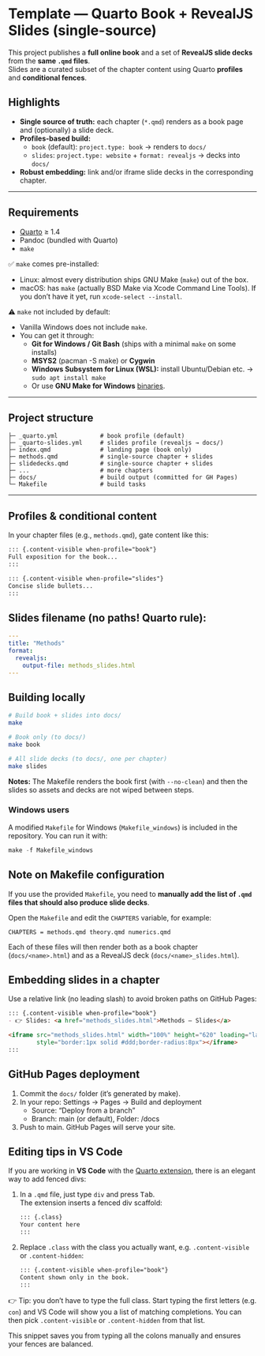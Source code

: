 # Template — Quarto Book + RevealJS Slides (single-source)

This project publishes a **full online book** and a set of **RevealJS slide decks** from the **same `.qmd` files**.  
Slides are a curated subset of the chapter content using Quarto **profiles** and **conditional fences**.

## Highlights

- **Single source of truth:** each chapter (`*.qmd`) renders as a book page and (optionally) a slide deck.
- **Profiles-based build:**
  - `book` (default): `project.type: book` → renders to `docs/`
  - `slides`: `project.type: website` + `format: revealjs` → decks into `docs/`
- **Robust embedding:** link and/or iframe slide decks in the corresponding chapter.

---

## Requirements

- [Quarto](https://quarto.org) ≥ 1.4  
- Pandoc (bundled with Quarto)
- `make`

✅ `make` comes pre-installed:

- Linux: almost every distribution ships GNU Make (`make`) out of the box.
- macOS: has `make` (actually BSD Make via Xcode Command Line Tools). If you don’t have it yet, run `xcode-select --install`.

⚠️ `make` not included by default:

- Vanilla Windows does not include `make`.
- You can get it through:
  - **Git for Windows / Git Bash** (ships with a minimal `make` on some installs)
  - **MSYS2** (pacman -S make) or **Cygwin**
  - **Windows Subsystem for Linux (WSL):** install Ubuntu/Debian etc. → `sudo apt install make`
  - Or use **GNU Make for Windows** [binaries](https://gnuwin32.sourceforge.net/packages/make.htm).


---

## Project structure

```
├─ _quarto.yml            # book profile (default)
├─ _quarto-slides.yml     # slides profile (revealjs → docs/)
├─ index.qmd              # landing page (book only)
├─ methods.qmd            # single-source chapter + slides
├─ slidedecks.qmd         # single-source chapter + slides
├─ ...                    # more chapters
├─ docs/                  # build output (committed for GH Pages)
└─ Makefile               # build tasks
```

---

## Profiles & conditional content

In your chapter files (e.g., `methods.qmd`), gate content like this:

```markdown
::: {.content-visible when-profile="book"}
Full exposition for the book...
:::

::: {.content-visible when-profile="slides"}
Concise slide bullets...
:::
```
## Slides filename (no paths! Quarto rule):

```yaml
---
title: "Methods"
format:
  revealjs:
    output-file: methods_slides.html
---
```

## Building locally

```bash
# Build book + slides into docs/
make

# Book only (to docs/)
make book

# All slide decks (to docs/, one per chapter)
make slides
```

**Notes:** The Makefile renders the book first (with `--no-clean`) and then the slides so assets and decks are not wiped between steps.

### Windows users

A modified `Makefile` for Windows (`Makefile_windows`) is included in the repository.
You can run it with:

```powershell
make -f Makefile_windows
```
## Note on Makefile configuration

If you use the provided `Makefile`, you need to **manually add the list of `.qmd` files that should also produce slide decks**.

Open the `Makefile` and edit the `CHAPTERS` variable, for example:

```make
CHAPTERS = methods.qmd theory.qmd numerics.qmd
```

Each of these files will then render both as a book chapter (`docs/<name>.html`) and as a RevealJS deck (`docs/<name>_slides.html`).

## Embedding slides in a chapter
Use a relative link (no leading slash) to avoid broken paths on GitHub Pages:

```markdown
::: {.content-visible when-profile="book"}
- 👉 Slides: <a href="methods_slides.html">Methods — Slides</a>

<iframe src="methods_slides.html" width="100%" height="620" loading="lazy"
        style="border:1px solid #ddd;border-radius:8px"></iframe>
:::
```

## GitHub Pages deployment

1. Commit the `docs/` folder (it’s generated by make).
2.	In your repo: Settings → Pages → Build and deployment
    - Source: “Deploy from a branch”
	- Branch: main (or default), Folder: /docs
3.	Push to main. GitHub Pages will serve your site.


## Editing tips in VS Code

If you are working in **VS Code** with the [Quarto extension](https://marketplace.visualstudio.com/items?itemName=quarto.quarto), there is an elegant way to add fenced divs:

1. In a `.qmd` file, just type `div` and press <kbd>Tab</kbd>.  
   The extension inserts a fenced div scaffold:

   ```markdown
   ::: {.class}
   Your content here
   :::
2. Replace `.class` with the class you actually want, e.g. `.content-visible` or `.content-hidden`:

   ```markdown
   ::: {.content-visible when-profile="book"}
   Content shown only in the book.
   :::
   ```

👉 Tip: you don’t have to type the full class. Start typing the first letters (e.g. `con`) and VS Code will show you a list of matching completions. You can then pick `.content-visible` or `.content-hidden` from that list.

This snippet saves you from typing all the colons manually and ensures your fences are balanced.